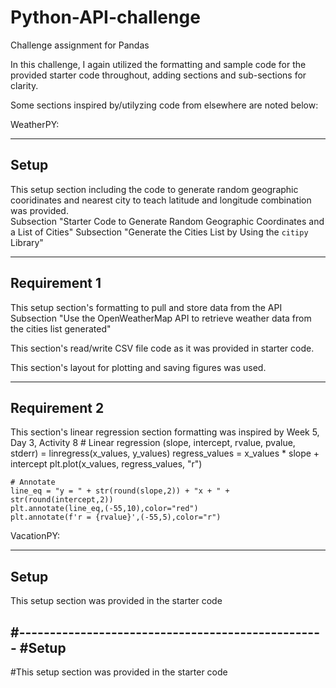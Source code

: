 # Python-API-challenge
Challenge assignment for Pandas

In this challenge, I again utilized the formatting and sample code for the provided starter code throughout, adding sections and sub-sections for clarity.

Some sections inspired by/utilyzing code from elsewhere are noted below:

WeatherPY:

--------------------------------------------------
Setup
--------------------------------------------------

This setup section including the code to generate random geographic cooridinates and nearest city 
to teach latitude and longitude combination was provided.  
    Subsection "Starter Code to Generate Random Geographic Coordinates and a List of Cities"
    Subsection "Generate the Cities List by Using the `citipy` Library"

--------------------------------------------------
Requirement 1
--------------------------------------------------
This setup section's formatting to pull and store data from the API
    Subsection "Use the OpenWeatherMap API to retrieve weather data from the cities list generated"

This section's read/write CSV file code as it was provided in starter code.

This section's layout for plotting and saving figures was used.

--------------------------------------------------
Requirement 2
--------------------------------------------------

This section's linear regression section formatting was inspired by Week 5, Day 3, Activity 8
    # Linear regression
    (slope, intercept, rvalue, pvalue, stderr) = linregress(x_values, y_values)
    regress_values = x_values * slope + intercept
    plt.plot(x_values, regress_values, "r")

    # Annotate
    line_eq = "y = " + str(round(slope,2)) + "x + " + str(round(intercept,2))
    plt.annotate(line_eq,(-55,10),color="red")
    plt.annotate(f'r = {rvalue}',(-55,5),color="r")


VacationPY:

--------------------------------------------------
Setup
--------------------------------------------------

This setup section was provided in the starter code

#--------------------------------------------------
#Setup
--------------------------------------------------

#This setup section was provided in the starter code